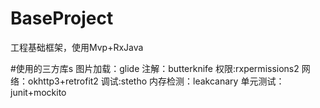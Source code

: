 # BaseProject
工程基础框架，使用Mvp+RxJava

#使用的三方库s
图片加载：glide
注解：butterknife
权限:rxpermissions2
网络：okhttp3+retrofit2
调试:stetho
内存检测：leakcanary
单元测试：junit+mockito
